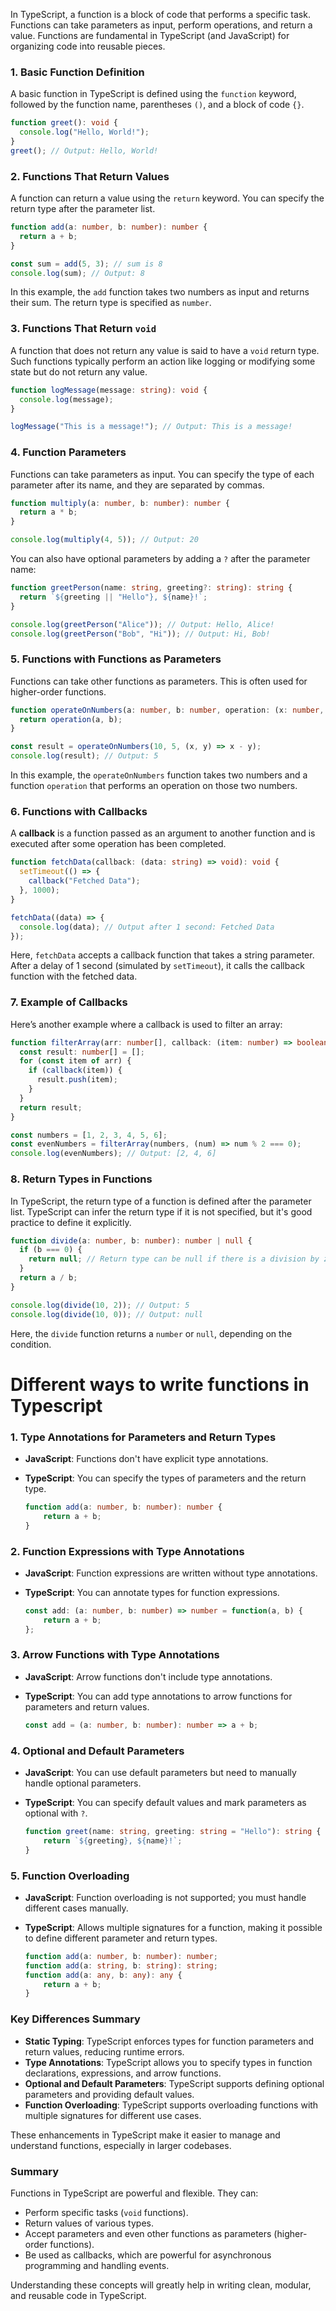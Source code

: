 In TypeScript, a function is a block of code that performs a specific task. Functions can take parameters as input, perform operations, and return a value. Functions are fundamental in TypeScript (and JavaScript) for organizing code into reusable pieces.

### 1. Basic Function Definition

A basic function in TypeScript is defined using the `function` keyword, followed by the function name, parentheses `()`, and a block of code `{}`.

```typescript
function greet(): void {
  console.log("Hello, World!");
}
greet(); // Output: Hello, World!
```

### 2. Functions That Return Values

A function can return a value using the `return` keyword. You can specify the return type after the parameter list.

```typescript
function add(a: number, b: number): number {
  return a + b;
}

const sum = add(5, 3); // sum is 8
console.log(sum); // Output: 8
```

In this example, the `add` function takes two numbers as input and returns their sum. The return type is specified as `number`.

### 3. Functions That Return `void`

A function that does not return any value is said to have a `void` return type. Such functions typically perform an action like logging or modifying some state but do not return any value.

```typescript
function logMessage(message: string): void {
  console.log(message);
}

logMessage("This is a message!"); // Output: This is a message!
```

### 4. Function Parameters

Functions can take parameters as input. You can specify the type of each parameter after its name, and they are separated by commas.

```typescript
function multiply(a: number, b: number): number {
  return a * b;
}

console.log(multiply(4, 5)); // Output: 20
```

You can also have optional parameters by adding a `?` after the parameter name:

```typescript
function greetPerson(name: string, greeting?: string): string {
  return `${greeting || "Hello"}, ${name}!`;
}

console.log(greetPerson("Alice")); // Output: Hello, Alice!
console.log(greetPerson("Bob", "Hi")); // Output: Hi, Bob!
```

### 5. Functions with Functions as Parameters

Functions can take other functions as parameters. This is often used for higher-order functions.

```typescript
function operateOnNumbers(a: number, b: number, operation: (x: number, y: number) => number): number {
  return operation(a, b);
}

const result = operateOnNumbers(10, 5, (x, y) => x - y);
console.log(result); // Output: 5
```

In this example, the `operateOnNumbers` function takes two numbers and a function `operation` that performs an operation on those two numbers.

### 6. Functions with Callbacks

A **callback** is a function passed as an argument to another function and is executed after some operation has been completed.

```typescript
function fetchData(callback: (data: string) => void): void {
  setTimeout(() => {
    callback("Fetched Data");
  }, 1000);
}

fetchData((data) => {
  console.log(data); // Output after 1 second: Fetched Data
});
```

Here, `fetchData` accepts a callback function that takes a string parameter. After a delay of 1 second (simulated by `setTimeout`), it calls the callback function with the fetched data.

### 7. Example of Callbacks

Here’s another example where a callback is used to filter an array:

```typescript
function filterArray(arr: number[], callback: (item: number) => boolean): number[] {
  const result: number[] = [];
  for (const item of arr) {
    if (callback(item)) {
      result.push(item);
    }
  }
  return result;
}

const numbers = [1, 2, 3, 4, 5, 6];
const evenNumbers = filterArray(numbers, (num) => num % 2 === 0);
console.log(evenNumbers); // Output: [2, 4, 6]
```

### 8. Return Types in Functions

In TypeScript, the return type of a function is defined after the parameter list. TypeScript can infer the return type if it is not specified, but it's good practice to define it explicitly.

```typescript
function divide(a: number, b: number): number | null {
  if (b === 0) {
    return null; // Return type can be null if there is a division by zero.
  }
  return a / b;
}

console.log(divide(10, 2)); // Output: 5
console.log(divide(10, 0)); // Output: null
```

Here, the `divide` function returns a `number` or `null`, depending on the condition.


# Different ways to write functions in Typescript
### 1. **Type Annotations for Parameters and Return Types**
- **JavaScript**: Functions don't have explicit type annotations.
- **TypeScript**: You can specify the types of parameters and the return type.

   ```typescript
   function add(a: number, b: number): number {
       return a + b;
   }
   ```

### 2. **Function Expressions with Type Annotations**
- **JavaScript**: Function expressions are written without type annotations.
- **TypeScript**: You can annotate types for function expressions.

   ```typescript
   const add: (a: number, b: number) => number = function(a, b) {
       return a + b;
   };
   ```

### 3. **Arrow Functions with Type Annotations**
- **JavaScript**: Arrow functions don't include type annotations.
- **TypeScript**: You can add type annotations to arrow functions for parameters and return values.

   ```typescript
   const add = (a: number, b: number): number => a + b;
   ```

### 4. **Optional and Default Parameters**
- **JavaScript**: You can use default parameters but need to manually handle optional parameters.
- **TypeScript**: You can specify default values and mark parameters as optional with `?`.

   ```typescript
   function greet(name: string, greeting: string = "Hello"): string {
       return `${greeting}, ${name}!`;
   }
   ```

### 5. **Function Overloading**
- **JavaScript**: Function overloading is not supported; you must handle different cases manually.
- **TypeScript**: Allows multiple signatures for a function, making it possible to define different parameter and return types.

   ```typescript
   function add(a: number, b: number): number;
   function add(a: string, b: string): string;
   function add(a: any, b: any): any {
       return a + b;
   }
   ```

### Key Differences Summary
- **Static Typing**: TypeScript enforces types for function parameters and return values, reducing runtime errors.
- **Type Annotations**: TypeScript allows you to specify types in function declarations, expressions, and arrow functions.
- **Optional and Default Parameters**: TypeScript supports defining optional parameters and providing default values.
- **Function Overloading**: TypeScript supports overloading functions with multiple signatures for different use cases.

These enhancements in TypeScript make it easier to manage and understand functions, especially in larger codebases.
### Summary

Functions in TypeScript are powerful and flexible. They can:
- Perform specific tasks (`void` functions).
- Return values of various types.
- Accept parameters and even other functions as parameters (higher-order functions).
- Be used as callbacks, which are powerful for asynchronous programming and handling events.

Understanding these concepts will greatly help in writing clean, modular, and reusable code in TypeScript.